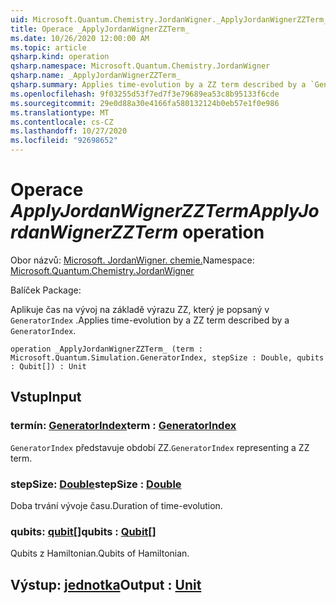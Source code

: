 ```yaml
---
uid: Microsoft.Quantum.Chemistry.JordanWigner._ApplyJordanWignerZZTerm_
title: Operace _ApplyJordanWignerZZTerm_
ms.date: 10/26/2020 12:00:00 AM
ms.topic: article
qsharp.kind: operation
qsharp.namespace: Microsoft.Quantum.Chemistry.JordanWigner
qsharp.name: _ApplyJordanWignerZZTerm_
qsharp.summary: Applies time-evolution by a ZZ term described by a `GeneratorIndex`.
ms.openlocfilehash: 9f03255d53f7ed7f3e79689ea53c8b95133f6cde
ms.sourcegitcommit: 29e0d88a30e4166fa580132124b0eb57e1f0e986
ms.translationtype: MT
ms.contentlocale: cs-CZ
ms.lasthandoff: 10/27/2020
ms.locfileid: "92698652"
---
```

# <a name="_applyjordanwignerzzterm_-operation"></a><span data-ttu-id="89809-102">Operace _ApplyJordanWignerZZTerm_</span><span class="sxs-lookup"><span data-stu-id="89809-102">_ApplyJordanWignerZZTerm_ operation</span></span>

<span data-ttu-id="89809-103">Obor názvů: [Microsoft. JordanWigner. chemie.](xref:Microsoft.Quantum.Chemistry.JordanWigner)</span><span class="sxs-lookup"><span data-stu-id="89809-103">Namespace: [Microsoft.Quantum.Chemistry.JordanWigner](xref:Microsoft.Quantum.Chemistry.JordanWigner)</span></span>

<span data-ttu-id="89809-104">Balíček [](https://nuget.org/packages/)</span><span class="sxs-lookup"><span data-stu-id="89809-104">Package: [](https://nuget.org/packages/)</span></span>


<span data-ttu-id="89809-105">Aplikuje čas na vývoj na základě výrazu ZZ, který je popsaný v `GeneratorIndex` .</span><span class="sxs-lookup"><span data-stu-id="89809-105">Applies time-evolution by a ZZ term described by a `GeneratorIndex`.</span></span>

```qsharp
operation _ApplyJordanWignerZZTerm_ (term : Microsoft.Quantum.Simulation.GeneratorIndex, stepSize : Double, qubits : Qubit[]) : Unit
```


## <a name="input"></a><span data-ttu-id="89809-106">Vstup</span><span class="sxs-lookup"><span data-stu-id="89809-106">Input</span></span>

### <a name="term--generatorindex"></a><span data-ttu-id="89809-107">termín: [GeneratorIndex](xref:Microsoft.Quantum.Simulation.GeneratorIndex)</span><span class="sxs-lookup"><span data-stu-id="89809-107">term : [GeneratorIndex](xref:Microsoft.Quantum.Simulation.GeneratorIndex)</span></span>

<span data-ttu-id="89809-108">`GeneratorIndex` představuje období ZZ.</span><span class="sxs-lookup"><span data-stu-id="89809-108">`GeneratorIndex` representing a ZZ term.</span></span>


### <a name="stepsize--double"></a><span data-ttu-id="89809-109">stepSize: [Double](xref:microsoft.quantum.lang-ref.double)</span><span class="sxs-lookup"><span data-stu-id="89809-109">stepSize : [Double](xref:microsoft.quantum.lang-ref.double)</span></span>

<span data-ttu-id="89809-110">Doba trvání vývoje času.</span><span class="sxs-lookup"><span data-stu-id="89809-110">Duration of time-evolution.</span></span>


### <a name="qubits--qubit"></a><span data-ttu-id="89809-111">qubits: [qubit](xref:microsoft.quantum.lang-ref.qubit)[]</span><span class="sxs-lookup"><span data-stu-id="89809-111">qubits : [Qubit](xref:microsoft.quantum.lang-ref.qubit)[]</span></span>

<span data-ttu-id="89809-112">Qubits z Hamiltonian.</span><span class="sxs-lookup"><span data-stu-id="89809-112">Qubits of Hamiltonian.</span></span>



## <a name="output--unit"></a><span data-ttu-id="89809-113">Výstup: [jednotka](xref:microsoft.quantum.lang-ref.unit)</span><span class="sxs-lookup"><span data-stu-id="89809-113">Output : [Unit](xref:microsoft.quantum.lang-ref.unit)</span></span>

